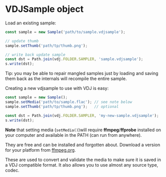 VDJSample object
================

Load an existing sample:

```javascript
const sample = new Sample('path/to/sample.vdjsample');

// update thumb
sample.setThumb('path/tp/thumb.png');

// write back update sample
const dst = Path.join(vdj.FOLDER.SAMPLER, 'sample.vdjsample');
s.write(dst);
```
Tip: you may be able to repair mangled samples just by loading and saving them
back as the internals will recompile the entire sample.

Creating a new vdjsample to use with VDJ is easy:

```javascript
const sample = new Sample();
sample.setMedia('path/to/sample.flac'); // see note below
sample.setThumb('path/tp/thumb.png');   // optional

const dst = Path.join(vdj.FOLDER.SAMPLER, 'my-new-sample.vdjsample');
s.write(dst);
```

**Note** that setting media (`setMedia()`)will require **ffmpeg**/**ffprobe**
installed on your computer and available in the PATH (can run from anywhere).

They are free and can be installed and forgotten about. Download a version for
your platform from [ffmpeg.org](https://ffmpeg.org/).

These are used to convert and validate the media to make sure it is saved in a VDJ
compatible format. It also allows you to use almost any source type, codec.

